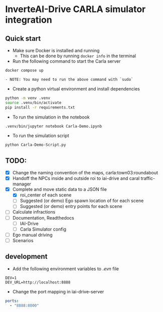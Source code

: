 # InverteAI-Drive CARLA simulator integration

## Quick start

- Make sure Docker is installed and running
  - This can be done by running `docker info` in the terminal
- Run the following command to start the Carla server

```sh
docker compose up
```

    - NOTE: You may need to run the above command with `sudo`

- Create a python virtual environment and install dependencies

```sh
python -m venv .venv
source .venv/bin/activate
pip install -r requirements.txt
```

- To run the simulation in the notebook

```sh
.venv/bin/jupyter notebook Carla-Demo.ipynb
```

- To run the simulation script

```sh
python Carla-Demo-Script.py
```

## TODO:

- [x] Change the naming convention of the maps, carla:town03:roundabout
- [x] Handoff the NPCs inside and outside roi to iai-drive and caral traffic-manager
- [x] Complete and move static data to a JSON file
  - [x] roi_center of each scene
  - [ ] Suggested (or demo) Ego spawn location of for each scene
  - [ ] Suggested (or demo) entry points for each scene
- [ ] Calculate infractions
- [ ] Documentation, Readthedocs
  - [ ] IAI-Drive
  - [ ] Carla Simulator config
- [ ] Ego manual driving
- [ ] Scenarios

## development

- Add the following environment variables to _.evn_ file

```
DEV=1
DEV_URL=http://localhost:8888
```

- Change the port mapping in iai-drive-server

```yaml
ports:
  - "8888:8000"
```
